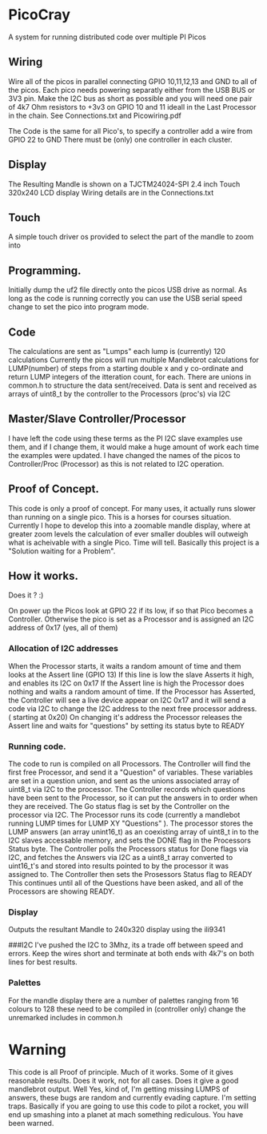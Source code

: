 # PicoCray
A system for running distributed code over multiple PI Picos 

## Wiring
Wire all of the picos in parallel connecting GPIO 10,11,12,13 and GND to all of the picos. 
Each pico needs powering separatly either from the USB BUS or 3V3 pin. 
Make the I2C bus as short as possible and you will need one pair of 4k7 Ohm resistors to +3v3 on GPIO 10 and 11 ideall in the Last Processor in the chain.
See Connections.txt and Picowiring.pdf

The Code is the same for all Pico's, to specify a controller add a wire from GPIO 22 to GND 
There must be (only) one controller in each cluster.

## Display
The Resulting Mandle is shown on a TJCTM24024-SPI 2.4 inch Touch 320x240 LCD display 
Wiring details are in the Connections.txt

## Touch 
A simple touch driver os provided to select the part of the mandle to zoom into

## Programming. 
Initially dump the uf2 file directly onto the picos USB drive as normal. 
As long as the code is running correctly you can use the USB serial speed change to set the pico into program mode. 

## Code
The calculations are sent as "Lumps" each lump is (currently) 120 calculations
Currently the picos will run multiple Mandlebrot calculations for LUMP(number) of steps from a starting double x and y co-ordinate and return LUMP integers of the itteration count, for each.
There are unions in common.h to structure the data sent/received. 
Data is sent and received as arrays of uint8_t by the controller to the Processors (proc's) via I2C

## Master/Slave Controller/Processor
I have left the code using these terms as the PI I2C slave examples use them, and if I change them, it would make a huge amount of work each time the examples were updated. 
I have changed the names of the picos to Controller/Proc (Processor) as this is not related to I2C operation.

## Proof of Concept. 
This code is only a proof of concept. For many uses, it actually runs slower than running on a single pico. This is a horses for courses situation. 
Currently I hope to develop this into a zoomable mandle display, where at greater zoom levels the calculation of ever smaller doubles will outweigh what is acheivable with a single Pico. Time will tell. 
Basically this project is a "Solution waiting for a Problem". 

## How it works.
Does it ? :)
 
On power up the Picos look at GPIO 22 if its low, if so that Pico becomes a Controller. Otherwise the pico is set as a Processor and is assigned an I2C address of 0x17 (yes, all of them) 

### Allocation of I2C addresses
When the Processor starts, it waits a random amount of time and them looks at the Assert line (GPIO 13) 
If this line is low the slave Asserts it high, and enables its I2C on 0x17
If the Assert line is high the Processor does nothing and waits a random amount of time. 
If the Processor has Asserted, the Controller will see a live device appear on I2C 0x17 and it will send a code via I2C to change the I2C address to the next free processor address. ( starting at 0x20)
On changing it's address the Processor releases the Assert line and waits for "questions" by setting its status byte to READY

### Running code. 
The code to run is compiled on all Processors. 
The Controller will find the first free Processor, and send it a "Question" of variables. These variables are set in a question union, and sent as the unions  associated array of uint8_t via I2C to the processor. The Controller records which questions have been sent to the Processor, so it can put the answers in to order when they are received.
The Go status flag is set by the Controller on the processor via I2C.
The Processor runs its code (currently a mandlebot running LUMP times for LUMP XY "Questions" ). The processor stores the LUMP answers  (an array unint16_t) as an coexisting array of uint8_t in to the I2C slaves accessable memory, and sets the DONE flag in the Processors Status byte. 
The Controller polls the Processors status for Done flags via I2C, and fetches the Answers via I2C as a uint8_t array converted to uint16_t's and stored into results pointed to by the processor it was assigned to. The Controller then sets the Prosessors Status flag to READY
This continues until all of the Questions have been asked, and all of the Processors are showing READY. 

### Display 
Outputs the resultant Mandle to 240x320 display using the ili9341

###I2C
I've pushed the I2C to 3Mhz, its a trade off between speed and errors. Keep the wires short and terminate at both ends with 4k7's on both lines for best results.

### Palettes 
For the mandle display there are a number of palettes ranging from 16 colours to 128 these need to be compiled in (controller only) change the unremarked includes in common.h


# Warning
This code is all Proof of principle. Much of it works. Some of it gives reasonable results. Does it work, not for all cases. Does it give a good mandlebrot output. Well Yes, kind of, I'm getting missing LUMPS of answers, these bugs are random and currently evading capture. I'm setting traps. 
Basically if you are going to use this code to pilot a rocket, you will end up smashing into a planet at mach something rediculous. 
You have been warned. 



